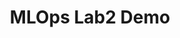 ---
title: MLOps Lab2 Demo
emoji: 📉
colorFrom: indigo
colorTo: yellow
sdk: gradio
sdk_version: 5.49.1
app_file: app.py
pinned: false
license: mit
short_description: Space for the demo of the second lab of the MLOps subject
---